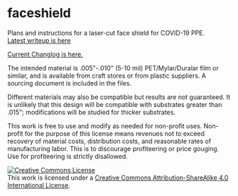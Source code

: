 # faceshield
Plans and instructions for a laser-cut face shield for COVID-19 PPE.<br>
<a rel="Latest writeup is here" href="https://docs.google.com/document/d/1kkmi4AXXiO3MM34HUSQM1HEoQGzZ9lCmX02rIgVbk9Q/edit">Latest writeup is here</a>

<a rel= "Changelog" href="https://docs.google.com/spreadsheets/d/1W2J-ytu9fVvlhKfiAqHdhAEgvUPn8Wbc3KxeLBzUL18/edit#gid=0">Current Changlog is here.</a>

The intended material is .005"-.010" (5-10 mil) PET/Mylar/Duralar film or similar, and is available from craft stores or from plastic suppliers. A sourcing document is included in the files. 

Different materials may also be compatible but results are not guaranteed. It is unlikely that this design will be compatible with substrates greater than .015"; modifications will be studied for thicker substrates. 

This work is free to use and modify as needed for non-profit uses. Non-profit for the purpose of this license means revenues not to exceed recovery of material costs, distribution costs, and reasonable rates of manufacturing labor. This is to discourage profiteering or price gouging. Use for profiteering is strictly disallowed. 

<a rel="license" href="http://creativecommons.org/licenses/by-sa/4.0/"><img alt="Creative Commons License" style="border-width:0" src="https://i.creativecommons.org/l/by-sa/4.0/88x31.png" /></a><br />This work is licensed under a <a rel="license" href="http://creativecommons.org/licenses/by-sa/4.0/">Creative Commons Attribution-ShareAlike 4.0 International License</a>.
